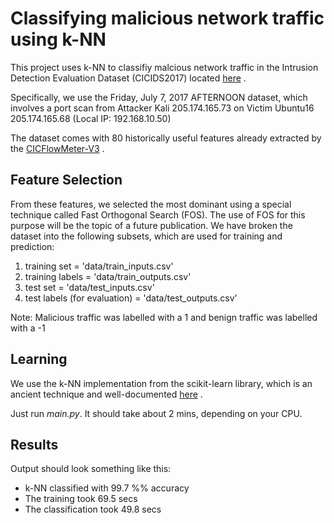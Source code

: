# Classifying malicious network traffic using k-NN

This project uses k-NN to classifiy malcious network traffic in the Intrusion Detection Evaluation Dataset (CICIDS2017) located [here](https://www.unb.ca/cic/datasets/ids-2017.html) .

Specifically, we use the Friday, July 7, 2017 AFTERNOON dataset, which involves
a port scan from Attacker Kali 205.174.165.73 on Victim Ubuntu16 205.174.165.68 (Local IP: 192.168.10.50)

The dataset comes with 80 historically useful features already extracted by the [CICFlowMeter-V3](https://www.unb.ca/cic/research/applications.html) .

## Feature Selection 

From these features, we selected the most dominant using a special technique called
Fast Orthogonal Search (FOS). The use of FOS for this purpose will be the topic of a future publication. 
We have broken the dataset into the following subsets, which are used for training and prediction: 

1. training set = 'data/train_inputs.csv'         
2. training labels = 'data/train_outputs.csv'      
3. test set = 'data/test_inputs.csv'            
4. test labels (for evaluation) = 'data/test_outputs.csv'         

Note: Malicious traffic was labelled with a 1 and benign traffic was labelled with a -1

## Learning

We use the k-NN implementation from the scikit-learn library, which is an ancient technique and well-documented [here](https://scikit-learn.org/stable/modules/generated/sklearn.neighbors.KNeighborsClassifier.html) .

Just run *main.py*. It should take about 2 mins, depending on your CPU.

## Results

Output should look something like this:

- k-NN classified with  99.7 %% accuracy
- The training took  69.5 secs
- The classification took  49.8 secs